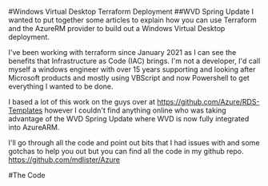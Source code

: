 #Windows Virtual Desktop Terraform Deployment
##WVD Spring Update
I wanted to put together some articles to explain how you can use Terraform and the AzureRM provider to build out a Windows Virtual Desktop deployment. 

I've been working with terraform since January 2021 as I can see the benefits that Infrastructure as Code (IAC) brings. I'm not a developer, I'd call myself a windows engineer with over 15 years supporting and looking after Microsoft products and mostly using VBScript and now Powershell to get everything I wanted to be done. 

I based a lot of this work on the guys over at https://github.com/Azure/RDS-Templates however I couldn't find anything online who was taking advantage of the WVD Spring Update where WVD is now fully integrated into AzureARM. 

I'll go through all the code and point out bits that I had issues with and some gotchas to help you out but you can find all the code in my github repo. https://github.com/mdlister/Azure

#The Code

